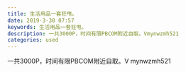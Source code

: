 ```yaml
---
title: 生活用品一套狂甩。
date: 2019-3-30 07:57
keywords: 生活用品一套狂甩。
description: 一共3000P，时间有限PBCOM附近自取。Vmynwzmh521
categories: used
---
```

<td class="t_f" id="postmessage_3343814">

一共3000P，时间有限PBCOM附近自取。V mynwzmh521<br/>
<img alt="" border="0" class="zoom" data-cf-modified-f56461940b69df686436651b-="" file="http://www.flw.ph/data/appbyme/upload/image/201903/30/i0g4WtFsAkKe.jpg" id="aimg_X5iQb" lazyloadthumb="1" onclick="" onmouseover="" src="http://www.flw.ph/data/appbyme/upload/image/201903/30/i0g4WtFsAkKe.jpg"/><br/>
<br/>
<img alt="" border="0" class="zoom" data-cf-modified-f56461940b69df686436651b-="" file="http://www.flw.ph/data/appbyme/upload/image/201903/30/rYFHcJA3VuwQ.jpg" id="aimg_G4jZg" lazyloadthumb="1" onclick="" onmouseover="" src="http://www.flw.ph/data/appbyme/upload/image/201903/30/rYFHcJA3VuwQ.jpg"/><br/>
<br/>
<img alt="" border="0" class="zoom" data-cf-modified-f56461940b69df686436651b-="" file="http://www.flw.ph/data/appbyme/upload/image/201903/30/9W0jeI5wma1f.jpg" id="aimg_B8d6P" lazyloadthumb="1" onclick="" onmouseover="" src="http://www.flw.ph/data/appbyme/upload/image/201903/30/9W0jeI5wma1f.jpg"/><br/>
<br/>
<img alt="" border="0" class="zoom" data-cf-modified-f56461940b69df686436651b-="" file="http://www.flw.ph/data/appbyme/upload/image/201903/30/v3QYKzvxGJMI.jpg" id="aimg_DETC6" lazyloadthumb="1" onclick="" onmouseover="" src="http://www.flw.ph/data/appbyme/upload/image/201903/30/v3QYKzvxGJMI.jpg"/><br/>
<br/>
<img alt="" border="0" class="zoom" data-cf-modified-f56461940b69df686436651b-="" file="http://www.flw.ph/data/appbyme/upload/image/201903/30/TrrfTKxQvyxm.jpg" id="aimg_fqBtf" lazyloadthumb="1" onclick="" onmouseover="" src="http://www.flw.ph/data/appbyme/upload/image/201903/30/TrrfTKxQvyxm.jpg"/><br/>
<br/>
<img alt="" border="0" class="zoom" data-cf-modified-f56461940b69df686436651b-="" file="http://www.flw.ph/data/appbyme/upload/image/201903/30/2l3SDxyrYOxw.jpg" id="aimg_UDf9W" lazyloadthumb="1" onclick="" onmouseover="" src="http://www.flw.ph/data/appbyme/upload/image/201903/30/2l3SDxyrYOxw.jpg"/><br/>
<br/>
<img alt="" border="0" class="zoom" data-cf-modified-f56461940b69df686436651b-="" file="http://www.flw.ph/data/appbyme/upload/image/201903/30/RtSI0gonxmfK.jpg" id="aimg_e2yFc" lazyloadthumb="1" onclick="" onmouseover="" src="http://www.flw.ph/data/appbyme/upload/image/201903/30/RtSI0gonxmfK.jpg"/><br/>
<br/>
<img alt="" border="0" class="zoom" data-cf-modified-f56461940b69df686436651b-="" file="http://www.flw.ph/data/appbyme/upload/image/201903/30/OOF5dU0kwM29.jpg" id="aimg_Uv4l3" lazyloadthumb="1" onclick="" onmouseover="" src="http://www.flw.ph/data/appbyme/upload/image/201903/30/OOF5dU0kwM29.jpg"/><br/>
<br/>
</td>
